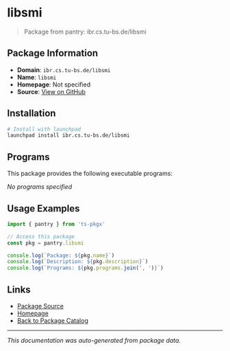 # libsmi

> Package from pantry: ibr.cs.tu-bs.de/libsmi

## Package Information

- **Domain**: `ibr.cs.tu-bs.de/libsmi`
- **Name**: `libsmi`
- **Homepage**: Not specified
- **Source**: [View on GitHub](https://github.com/pkgxdev/pantry/tree/main/projects/ibr.cs.tu-bs.de/libsmi/package.yml)

## Installation

```bash
# Install with launchpad
launchpad install ibr.cs.tu-bs.de/libsmi
```

## Programs

This package provides the following executable programs:

*No programs specified*

## Usage Examples

```typescript
import { pantry } from 'ts-pkgx'

// Access this package
const pkg = pantry.libsmi

console.log(`Package: ${pkg.name}`)
console.log(`Description: ${pkg.description}`)
console.log(`Programs: ${pkg.programs.join(', ')}`)
```

## Links

- [Package Source](https://github.com/pkgxdev/pantry/tree/main/projects/ibr.cs.tu-bs.de/libsmi/package.yml)
- [Homepage](#)
- [Back to Package Catalog](../../../package-catalog.md)

---

*This documentation was auto-generated from package data.*
